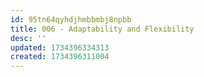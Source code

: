 ```yaml
---
id: 95tn64qyhdjhmbbmbj8npbb
title: 006 - Adaptability and Flexibility
desc: ''
updated: 1734396334313
created: 1734396311004
---
```


